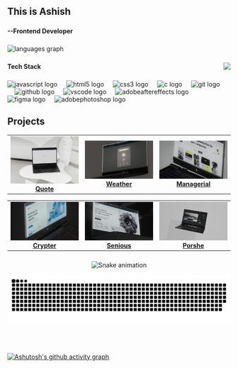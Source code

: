 <h2 align="left">This is Ashish</h2>

###

<h4 align="left">--Frontend Developer</h4>

###

<div align="left">
  <img src="https://github-readme-stats.vercel.app/api/top-langs?username=ashishnegi777&locale=en&hide_title=false&layout=compact&card_width=320&langs_count=5&theme=github_dark&hide_border=true" height="150" alt="languages graph"  />
</div>


###

<img align="right" height="100" src="https://media4.giphy.com/media/v1.Y2lkPTc5MGI3NjExcmdiOXE4b2Y0aGExMjNnZmRwaGRmb2t1Mmt3NGlsNGdwa3N6dzRyMSZlcD12MV9pbnRlcm5hbF9naWZfYnlfaWQmY3Q9Zw/lPWg6alOSG3DlsBNnC/giphy.gif"  />

###

<h4 align="left">Tech Stack</h4>

###
<div align="left">
  <img src="https://skillicons.dev/icons?i=js" height="30" alt="javascript logo"  />
  <img width="12" />
  <img src="https://skillicons.dev/icons?i=html" height="30" alt="html5 logo"  />
  <img width="12" />
  <img src="https://skillicons.dev/icons?i=css" height="30" alt="css3 logo"  />
  <img width="12" />
  <img src="https://skillicons.dev/icons?i=c" height="30" alt="c logo"  />
  <img width="12" />
  <img src="https://skillicons.dev/icons?i=git" height="30" alt="git logo"  />
  <img width="12" />
  <img src="https://skillicons.dev/icons?i=github" height="30" alt="github logo"  />
  <img width="12" />
  <img src="https://skillicons.dev/icons?i=vscode" height="30" alt="vscode logo"  />
  <img width="12" />
  <img src="https://skillicons.dev/icons?i=ae" height="30" alt="adobeaftereffects logo"  />
  <img width="12" />
  <img src="https://skillicons.dev/icons?i=figma" height="30" alt="figma logo"  />
  <img width="12" />
  <img src="https://skillicons.dev/icons?i=ps" height="30" alt="adobephotoshop logo"  />
</div>




## Projects

<table height="100%">
  <tr>
   <td align="center"  width="33%">
      <a href="https://ashishnegi777.github.io/view.png/" target="_blank" rel="noopener noreferrer">
        <img src="img/mockupQuote.jpg" width="300px" />
         <strong>Quote</strong>
      </a>
    </td>

  <td align="center" width="33%">
      <a href="https://ashishnegi777.github.io/Weather-forecast/" target="_blank" rel="noopener noreferrer">
        <img src="img/wearther01.jpg" width="200px" />
         <strong>Weather</strong>
      </a>
    </td>
  
  <td align="center" width="33%">
      <a href="https://ashishnegi777.github.io/Managerial/" target="_blank" rel="noopener noreferrer">
        <img src="img/manage@.jpg" width="200px" />
         <strong>Managerial</strong>
      </a>
    </td>

    
  </tr>
</table>


<table height="100%">
   <td align="center" width="33%">
      <a href="https://ashishnegi777.github.io/crypter/" target="_blank" rel="noopener noreferrer">
        <img src="img/crypter.jpg" width="100%" />
         <strong>Crypter</strong>
      </a>
    </td>

   <td align="center" width="33%">
      <a href="https://ashishnegi777.github.io/Sniuous/" target="_blank" rel="noopener noreferrer">
        <img src="img/ecosense.jpg" width="100%" />
         <strong>Senious</strong>
      </a>
    </td>

  <td align="center" width="33%">
      <a href="https://ashishnegi777.github.io/Porsche.Parallax./" target="_blank" rel="noopener noreferrer">
        <img src="img/Porshe.png" width="100%" />
         <strong>Porshe</strong>
      </a>
    </td> 


  </tr>
</table>





###

<div align="center">
<img src="https://raw.githubusercontent.com/ashishnegi777/ashishnegi777/output/snake.svg" alt="Snake animation" />
</div>

![snake gif](https://github.com/ashishnegi777/ashishnegi777/blob/output/github-snake-dark.svg)
###

<br clear="both">


###
[![Ashutosh's github activity graph](https://github-readme-activity-graph.vercel.app/graph?username=ashishnegi777&bg_color=000000&color=d5c8d4&line=ffffff&point=e15151&area=true&hide_border=true)](https://github.com/ashutosh00710/github-readme-activity-graph)
